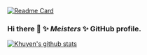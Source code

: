 [![Readme Card](https://github-readme-stats.vercel.app/api/pin/?username=mworks-proj&repo=github-readme-stats)](https://github.com/mworks-proj/github-readme-stats)
### Hi there 👋 ✨ _Meisters_ ✨ GitHub profile.

[![Khuyen's github stats](https://github-readme-stats.vercel.app/api?username=mworks-proj&count_private=true&show_icons=true&theme=chartreuse-dark&hide_rank=false)](https://github.com/mworks-proj/github-readme-stats)
